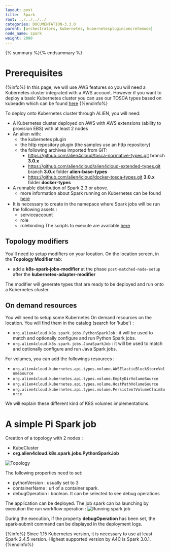 ```yaml
---
layout: post
title:  Spark
root: ../../../../
categories: DOCUMENTATION-3.3.0
parent: [orchestrators, kubernetes, kubernetespluginconcretemode]
node_name: spark
weight: 2000
---
```

{% summary %}{% endsummary %}
# Prerequisites

{%info%}
In this page, we will use AWS features so you will need a Kubernetes cluster integrated with a AWS account.
However if you want to deploy a basic Kubernetes cluster you can use our TOSCA types based on kubeadm which can be found [here](https://github.com/alien4cloud/csar-public-library/tree/develop/org/alien4cloud/kubernetes/kubeadm)
{%endinfo%}

To deploy onto Kubernetes cluster through ALIEN, you will need:

- A Kubernetes cluster deployed on AWS with AWS extensions (ability to provision EBS) with at least 2 nodes
- An alien with:
  - the kubernetes plugin
  - the http repository plugin (the samples use an http repository)
  - the following archives imported from GIT:
    - https://github.com/alien4cloud/tosca-normative-types.git branch **3.0.x**
    - https://github.com/alien4cloud/alien4cloud-extended-types.git branch **3.0.x** folder **alien-base-types**
    - https://github.com/alien4cloud/docker-tosca-types.git **3.0.x** folder **docker-types**
- A runnable distribution of Spark 2.3 or above.
  - more information about Spark running on Kubernetes can be found [here](https://spark.apache.org/docs/latest/running-on-kubernetes.html)
- It is necessary to create in  the namepace where Spark jobs will be run the following assets : 
  - serviceaccount
  - role
  - rolebinding
The scripts to execute are available [here](https://github.com/alien4cloud/alien4cloud-k8s-spark-jobs/tree/3.0.x/src/main/resources/k8s)

## Topology modifiers

You'll need to setup modifiers on your location. On the location screen, in the **Topology Modifier** tab:


- add a **k8s-spark-jobs-modifier** at the phase `post-matched-node-setup` after the **kubernetes-adapter-modifier**


The modifier will generate types that are ready to be deployed and run onto a Kubernetes cluster.

## On demand resources

You will need to setup some Kubernetes On demand resources on the location. You will find them in the catalog (search for 'kube') :

- `org.alien4cloud.k8s.spark.jobs.PythonSparkJob` : it will be used to match and optionally configure and run Python Spark jobs.
- `org.alien4cloud.k8s.spark.jobs.JavaSparkJob` : it will be used to match and optionally configure and run Java Spark jobs.

For volumes, you can add the followings resources :

- `org.alien4cloud.kubernetes.api.types.volume.AWSElasticBlockStoreVolumeSource`
- `org.alien4cloud.kubernetes.api.types.volume.EmptyDirVolumeSource`
- `org.alien4cloud.kubernetes.api.types.volume.HostPathVolumeSource`
- `org.alien4cloud.kubernetes.api.types.volume.PersistentVolumeClaimSource`

We will explain these different kind of K8S volumes implementations.


# A simple Pi Spark job

Creation of a topology with 2 nodes :
- KubeCluster
- **org.alien4cloud.k8s.spark.jobs.PythonSparkJob**

![Topology](../../images/3.3.0/orchestrators/kubernetes/spark_1.png)


The following properties need to set:
- pythonVersion : usually set to 3
- containerName : url of a container spark.
- debugOperation : boolean. It can be selected to see debug operations

The application can be deployed.
The job spark can ba launching by execution the run workflow operation :
![Running spark job](../../images/3.3.0/orchestrators/kubernetes/spark_2.png)

During the execution, if the property **debugOperation**  has been set, the spark-submit command can be displayed in the deployment logs.



{%info%}
Since 1.15 Kubernetes version, it is necessary to use at least Spark 2.4.5 version.
Highest supported version by A4C is Spark 3.0.1.
{%endinfo%}








